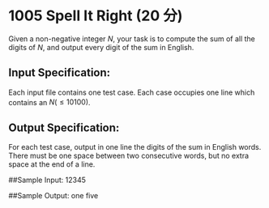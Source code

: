 # 1005 Spell It Right (20 分)

Given a non-negative integer $N$, your task is to compute the sum of all the digits of $N$, and output every digit of the sum in English.

## Input Specification:
Each input file contains one test case. Each case occupies one line which contains an $N (≤ 10^​100)$.

## Output Specification:
For each test case, output in one line the digits of the sum in English words. There must be one space between two consecutive words, but no extra space at the end of a line.

##Sample Input:
12345

##Sample Output:
one five
